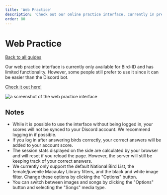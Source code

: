```yaml
---
title: 'Web Practice'
description: 'Check out our online practice interface, currently in preview.'
order: 80
---
```


# Web Practice

[Back to all guides](/guides/)

Our web practice interface is currently only available for Bird-ID and has limited functionality. However, some people still prefer to use it since it can be easier than the Discord bot.

[Check it out here!](/bird-id/practice/)

<div class="border-2">

![a screenshot of the web practice interface](/images/screenshots/web-practice.png)

</div>

## Notes

- While it is possible to use the interface without being logged in, your scores will not be synced to your Discord account. We recommend logging in if possible.
- If you log in after answering birds correctly, your correct answers will be added to your account score.
- The session stats displayed on the side are calculated by your browser and will reset if you reload the page. However, the server will still be keeping track of your correct answers.
- We currently only support the default National Bird List, the female/juvenile Macaulay Library filters, and the black and white image filter. Change these options by clicking the "Options" button.
- You can switch between images and songs by clicking the "Options" button and selecting the "Songs" media type.
